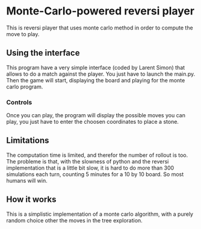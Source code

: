 # Monte-Carlo-powered reversi player

This is reversi player that uses monte carlo method in order to compute the move to play.
 
## Using the interface

This program have a very simple interface (coded by Larent Simon) that allows to do a match against the player. You just have to launch the main.py. Then the game will start, displaying the board and playing for the monte carlo program.

### Controls

Once you can play, the program will display the possible moves you can play, you just have to enter the choosen coordinates to place a stone. 


## Limitations

The computation time is limited, and therefor the number of rollout is too. The probleme is that, with the slowness of python and the reversi implementation that is a little bit slow, it is hard to do more than 300 simulations each turn, counting 5 minutes for a 10 by 10 board. So most humans will win.  

## How it works

This is a simplistic implementation of a monte carlo algorithm, with a purely random choice other the moves in the tree exploration.